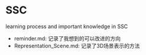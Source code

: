 # SSC
learning process and important knowledge in SSC

- reminder.md: 记录了我想到的可以改进的方向
- Representation_Scene.md: 记录了3D场景表示的方法
